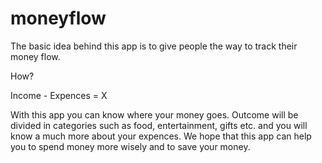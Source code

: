 moneyflow
=========

The basic idea behind this app is to give people the way to track their money flow.

How?

Income - Expences = X 

With this app you can know where your money goes. Outcome will be divided in categories such as food, entertainment, gifts etc.
and you will know a much more about your expences. We hope that this app can help you to spend money more wisely and to save your money.







